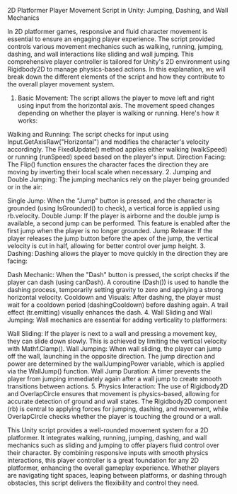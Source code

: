 2D Platformer Player Movement Script in Unity: Jumping, Dashing, and Wall Mechanics

In 2D platformer games, responsive and fluid character movement is essential to ensure an engaging player experience. The script provided controls various movement mechanics such as walking, running, jumping, dashing, and wall interactions like sliding and wall jumping. This comprehensive player controller is tailored for Unity's 2D environment using Rigidbody2D to manage physics-based actions. In this explanation, we will break down the different elements of the script and how they contribute to the overall player movement system.

1. Basic Movement:
The script allows the player to move left and right using input from the horizontal axis. The movement speed changes depending on whether the player is walking or running. Here's how it works:

Walking and Running: The script checks for input using Input.GetAxisRaw("Horizontal") and modifies the character's velocity accordingly. The FixedUpdate() method applies either walking (walkSpeed) or running (runSpeed) speed based on the player's input.
Direction Facing: The Flip() function ensures the character faces the direction they are moving by inverting their local scale when necessary.
2. Jumping and Double Jumping:
The jumping mechanics rely on the player being grounded or in the air:

Single Jump: When the "Jump" button is pressed, and the character is grounded (using IsGrounded() to check), a vertical force is applied using rb.velocity.
Double Jump: If the player is airborne and the double jump is available, a second jump can be performed. This feature is enabled after the first jump when the player is no longer grounded.
Jump Release: If the player releases the jump button before the apex of the jump, the vertical velocity is cut in half, allowing for better control over jump height.
3. Dashing:
Dashing allows the player to move quickly in the direction they are facing:

Dash Mechanic: When the "Dash" button is pressed, the script checks if the player can dash (using canDash). A coroutine (Dash()) is used to handle the dashing process, temporarily setting gravity to zero and applying a strong horizontal velocity.
Cooldown and Visuals: After dashing, the player must wait for a cooldown period (dashingCooldown) before dashing again. A trail effect (tr.emitting) visually enhances the dash.
4. Wall Sliding and Wall Jumping:
Wall mechanics are essential for adding verticality to platformers:

Wall Sliding: If the player is next to a wall and pressing a movement key, they can slide down slowly. This is achieved by limiting the vertical velocity with Mathf.Clamp().
Wall Jumping: When wall sliding, the player can jump off the wall, launching in the opposite direction. The jump direction and power are determined by the wallJumpingPower variable, which is applied via the WallJump() function.
Wall Jump Duration: A timer prevents the player from jumping immediately again after a wall jump to create smooth transitions between actions.
5. Physics Interaction:
The use of Rigidbody2D and OverlapCircle ensures that movement is physics-based, allowing for accurate detection of ground and wall states. The Rigidbody2D component (rb) is central to applying forces for jumping, dashing, and movement, while OverlapCircle checks whether the player is touching the ground or a wall.

This Unity script provides a well-rounded movement system for a 2D platformer. It integrates walking, running, jumping, dashing, and wall mechanics such as sliding and jumping to offer players fluid control over their character. By combining responsive inputs with smooth physics interactions, this player controller is a great foundation for any 2D platformer, enhancing the overall gameplay experience. Whether players are navigating tight spaces, leaping between platforms, or dashing through obstacles, this script delivers the flexibility and control they need.
